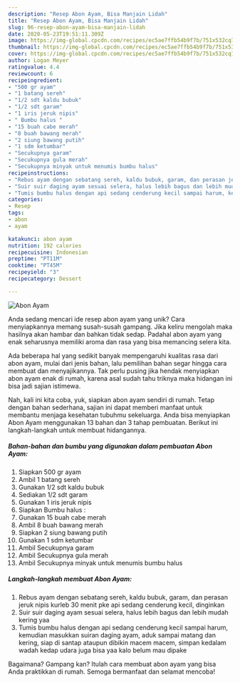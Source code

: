 ```yaml
---
description: "Resep Abon Ayam, Bisa Manjain Lidah"
title: "Resep Abon Ayam, Bisa Manjain Lidah"
slug: 96-resep-abon-ayam-bisa-manjain-lidah
date: 2020-05-23T19:51:11.309Z
image: https://img-global.cpcdn.com/recipes/ec5ae7ffb54b9f7b/751x532cq70/abon-ayam-foto-resep-utama.jpg
thumbnail: https://img-global.cpcdn.com/recipes/ec5ae7ffb54b9f7b/751x532cq70/abon-ayam-foto-resep-utama.jpg
cover: https://img-global.cpcdn.com/recipes/ec5ae7ffb54b9f7b/751x532cq70/abon-ayam-foto-resep-utama.jpg
author: Logan Meyer
ratingvalue: 4.4
reviewcount: 6
recipeingredient:
- "500 gr ayam"
- "1 batang sereh"
- "1/2 sdt kaldu bubuk"
- "1/2 sdt garam"
- "1 iris jeruk nipis"
- " Bumbu halus "
- "15 buah cabe merah"
- "8 buah bawang merah"
- "2 siung bawang putih"
- "1 sdm ketumbar"
- "Secukupnya garam"
- "Secukupnya gula merah"
- "Secukupnya minyak untuk menumis bumbu halus"
recipeinstructions:
- "Rebus ayam dengan sebatang sereh, kaldu bubuk, garam, dan perasan jeruk nipis kurleb 30 menit pke api sedang cenderung kecil, dinginkan"
- "Suir suir daging ayam sesuai selera, halus lebih bagus dan lebih mudah kering yaa"
- "Tumis bumbu halus dengan api sedang cenderung kecil sampai harum, kemudian masukkan suiran daging ayam, aduk sampai matang dan kering, siap di santap ataupun dibikin macem macem, simpan kedalam wadah kedap udara juga bisa yaa kalo belum mau dipake"
categories:
- Resep
tags:
- abon
- ayam

katakunci: abon ayam 
nutrition: 192 calories
recipecuisine: Indonesian
preptime: "PT11M"
cooktime: "PT45M"
recipeyield: "3"
recipecategory: Dessert

---
```



![Abon Ayam](https://img-global.cpcdn.com/recipes/ec5ae7ffb54b9f7b/751x532cq70/abon-ayam-foto-resep-utama.jpg)

Anda sedang mencari ide resep abon ayam yang unik? Cara menyiapkannya memang susah-susah gampang. Jika keliru mengolah maka hasilnya akan hambar dan bahkan tidak sedap. Padahal abon ayam yang enak seharusnya memiliki aroma dan rasa yang bisa memancing selera kita.



Ada beberapa hal yang sedikit banyak mempengaruhi kualitas rasa dari abon ayam, mulai dari jenis bahan, lalu pemilihan bahan segar hingga cara membuat dan menyajikannya. Tak perlu pusing jika hendak menyiapkan abon ayam enak di rumah, karena asal sudah tahu triknya maka hidangan ini bisa jadi sajian istimewa.


Nah, kali ini kita coba, yuk, siapkan abon ayam sendiri di rumah. Tetap dengan bahan sederhana, sajian ini dapat memberi manfaat untuk membantu menjaga kesehatan tubuhmu sekeluarga. Anda bisa menyiapkan Abon Ayam menggunakan 13 bahan dan 3 tahap pembuatan. Berikut ini langkah-langkah untuk membuat hidangannya.

<!--inarticleads1-->

##### Bahan-bahan dan bumbu yang digunakan dalam pembuatan Abon Ayam:

1. Siapkan 500 gr ayam
1. Ambil 1 batang sereh
1. Gunakan 1/2 sdt kaldu bubuk
1. Sediakan 1/2 sdt garam
1. Gunakan 1 iris jeruk nipis
1. Siapkan  Bumbu halus :
1. Gunakan 15 buah cabe merah
1. Ambil 8 buah bawang merah
1. Siapkan 2 siung bawang putih
1. Gunakan 1 sdm ketumbar
1. Ambil Secukupnya garam
1. Ambil Secukupnya gula merah
1. Ambil Secukupnya minyak untuk menumis bumbu halus




<!--inarticleads2-->

##### Langkah-langkah membuat Abon Ayam:

1. Rebus ayam dengan sebatang sereh, kaldu bubuk, garam, dan perasan jeruk nipis kurleb 30 menit pke api sedang cenderung kecil, dinginkan
1. Suir suir daging ayam sesuai selera, halus lebih bagus dan lebih mudah kering yaa
1. Tumis bumbu halus dengan api sedang cenderung kecil sampai harum, kemudian masukkan suiran daging ayam, aduk sampai matang dan kering, siap di santap ataupun dibikin macem macem, simpan kedalam wadah kedap udara juga bisa yaa kalo belum mau dipake




Bagaimana? Gampang kan? Itulah cara membuat abon ayam yang bisa Anda praktikkan di rumah. Semoga bermanfaat dan selamat mencoba!
